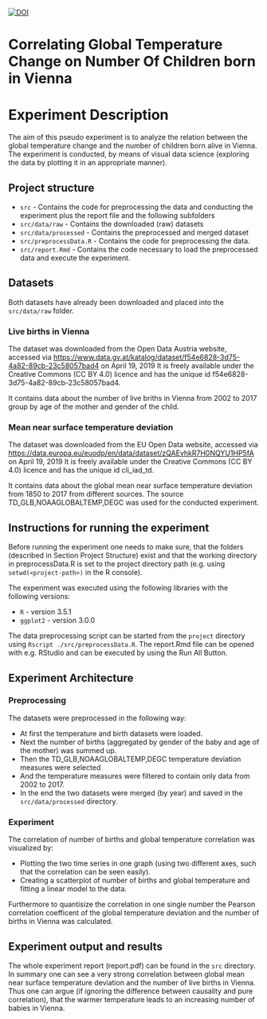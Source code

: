 
[![DOI](https://zenodo.org/badge/125386835.svg)](https://zenodo.org/badge/latestdoi/125386835)

# Correlating Global Temperature Change on Number Of Children born in Vienna

# Experiment Description

The aim of this pseudo experiment is to analyze the relation between the global temperature change and the number of children born alive in Vienna.
The experiment is conducted, by means of visual data science (exploring the data by plotting it in an appropriate manner).

## Project structure

* `src` - Contains the code for preprocessing the data and conducting the experiment plus the report file and the following subfolders
* `src/data/raw` - Contains the downloaded (raw) datasets
* `src/data/processed` - Contains the preprocessed and merged dataset
* `src/preprocessData.R` - Contains the code for preprocessing the data.
* `src/report.Rmd` - Contains the code necessary to load the preprocessed data and execute the experiment.

## Datasets
Both datasets have already been downloaded and placed into the `src/data/raw` folder.

### Live births in Vienna

The dataset was downloaded from the Open Data Austria website, accessed via https://www.data.gv.at/katalog/dataset/f54e6828-3d75-4a82-89cb-23c58057bad4 on April 19, 2019
It is freely available under the Creative Commons (CC BY 4.0) licence and has the unique id f54e6828-3d75-4a82-89cb-23c58057bad4.

It contains data about the number of live briths in Vienna from 2002 to 2017 group by age of the mother and gender of the child.

### Mean near surface temperature deviation 

The dataset was downloaded from the EU Open Data website, accessed via https://data.europa.eu/euodp/en/data/dataset/zQAEvhkR7H0NQYU1HP5fA on April 19, 2019
It is freely available under the Creative Commons (CC BY 4.0) licence and has the unique id cli_iad_td.

It contains data about the global mean near surface temperature deviation from 1850 to 2017 from different sources. The source TD_GLB,NOAAGLOBALTEMP,DEGC was used for the conducted experiment.


## Instructions for running the experiment

Before running the experiment one needs to make sure, that the folders (described in Section Project Structure) exist and that the working directory in preprocessData.R is set to the project directory path (e.g. using `setwd(<project-path>)` in the R console).

The experiment was executed using the following libraries with the following versions:
* `R` - version 3.5.1
* `ggplot2` - version 3.0.0

The data preprocessing script can be started from the `project` directory using `Rscript ./src/preprocessData.R`.
The report.Rmd file can be opened with e.g. RStudio and can be executed by using the Run All Button.

## Experiment Architecture 
### Preprocessing
The datasets were preprocessed in the following way:
* At first the temperature and birth datasets were loaded.
* Next the number of births (aggregated by gender of the baby and age of the mother) was summed up.
* Then the TD_GLB,NOAAGLOBALTEMP,DEGC temperature deviation measures were selected
* And the temperature measures were filtered to contain only data from 2002 to 2017.
* In the end the two datasets were merged (by year) and saved in the `src/data/processed` directory.

### Experiment
The correlation of number of births and global temperature correlation was visualized by:
* Plotting the two time series in one graph (using two different axes, such that the correlation can be seen easily).
* Creating a scatterplot of number of births and global temperature and fitting a linear model to the data.

Furthermore to quantisize the correlation in one single number the Pearson correlation coefficent of the global temperature deviation and the number of births in Vienna was calculated.

## Experiment output and results
The whole experiment report (report.pdf) can be found in the `src` directory.
In summary one can see a very strong correlation between global mean near surface temperature deviation and the number of live births in Vienna.
Thus one can argue (if ignoring the difference between causality and pure correlation), that the warmer temperature leads to an increasing number of babies in Vienna.
